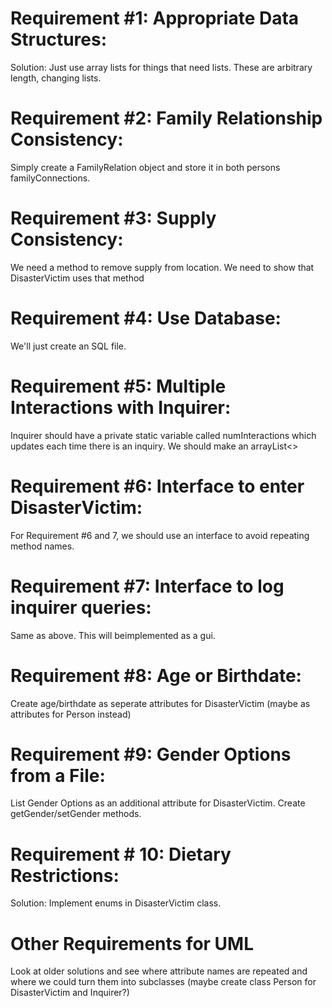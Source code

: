 # Requirement #1: Appropriate Data Structures:
Solution: Just use array lists for things that need lists. These are arbitrary length, changing lists.
# Requirement #2: Family Relationship Consistency:
Simply create a FamilyRelation object and store it in both persons familyConnections.
# Requirement #3: Supply Consistency:
We need a method to remove supply from location. We need to show that DisasterVictim uses that method
# Requirement #4: Use Database:
We'll just create an SQL file.
# Requirement #5: Multiple Interactions with Inquirer:
Inquirer should have a private static variable called numInteractions which updates each time there is an inquiry. We should make an arrayList<>
# Requirement #6: Interface to enter DisasterVictim:
For Requirement #6 and 7, we should use an interface to avoid repeating method names.
# Requirement #7: Interface to log inquirer queries:
Same as above. This will beimplemented as a gui.
# Requirement #8: Age or Birthdate:
Create age/birthdate as seperate attributes for DisasterVictim (maybe as attributes for Person instead)
# Requirement #9: Gender Options from a File:
List Gender Options as an additional attribute for DisasterVictim. Create getGender/setGender methods.
# Requirement # 10: Dietary Restrictions:
Solution: Implement enums in DisasterVictim class.
# Other Requirements for UML
Look at older solutions and see where attribute names are repeated and where we could turn them into subclasses (maybe create class Person for DisasterVictim and Inquirer?)
